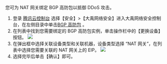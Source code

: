 您可为 NAT 网关绑定 BGP 高防包以抵御 DDoS 攻击。
1. 登录 [腾讯云控制台](https://console.cloud.tencent.com/) 选择【安全】>【大禹网络安全】进入大禹网络安全控制台，在左侧目录中单击[BGP 高防包](https://console.cloud.tencent.com/dayu/bgp/list/sp/gz) 。
2. 在列表中找到您需要绑定的 BGP 高防包实例，单击操作栏中的【更换设备】按钮。
 ![](https://main.qcloudimg.com/raw/21684999d49113245d008c3bdab8b1db.png)
3. 在弹出框中选择关联设备类型和关联机器，设备类型选择 “NAT 网关”，在列表中选择您需要关联的 NAT 网关上的 EIP。
 ![](https://main.qcloudimg.com/raw/31c2dcd4d4d46e63400f15a190e71bf8.png)
4. 选择完毕后单击【确认】即可。
